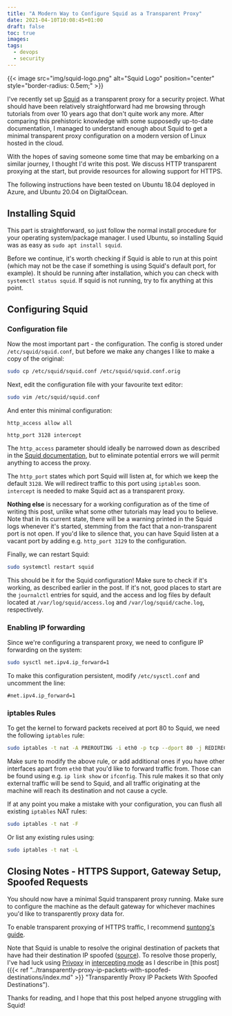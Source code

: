```yaml
---
title: "A Modern Way to Configure Squid as a Transparent Proxy"
date: 2021-04-10T10:08:45+01:00
draft: false
toc: true
images:
tags:
  - devops
  - security
---
```


{{< image src="img/squid-logo.png" alt="Squid Logo" position="center" style="border-radius: 0.5em;" >}}

I've recently set up [Squid](http://www.squid-cache.org/) as a transparent proxy for a security project. What should have been relatively straightforward had me browsing through tutorials from over 10 years ago that don't quite work any more. After comparing this prehistoric knowledge with some supposedly up-to-date documentation, I managed to understand enough about Squid to get a minimal transparent proxy configuration on a modern version of Linux hosted in the cloud.

With the hopes of saving someone some time that may be embarking on a similar journey, I thought I'd write this post. We discuss HTTP transparent proxying at the start, but provide resources for allowing support for HTTPS.

The following instructions have been tested on Ubuntu 18.04 deployed in Azure, and Ubuntu 20.04 on DigitalOcean.

## Installing Squid

This part is straightforward, so just follow the normal install procedure for your operating system/package manager. I used Ubuntu, so installing Squid was as easy as `sudo apt install squid`.

Before we continue, it's worth checking if Squid is able to run at this point (which may not be the case if something is using Squid's default port, for example). It should be running after installation, which you can check with `systemctl status squid`. If squid is not running, try to fix anything at this point.

## Configuring Squid

### Configuration file

Now the most important part - the configuration. The config is stored under `/etc/squid/squid.conf`, but before we make any changes I like to make a copy of the original:

```bash
sudo cp /etc/squid/squid.conf /etc/squid/squid.conf.orig
```

Next, edit the configuration file with your favourite text editor:

```bash
sudo vim /etc/squid/squid.conf
```

And enter this minimal configuration:

```plaintext
http_access allow all

http_port 3128 intercept
```

The `http_access` parameter should ideally be narrowed down as described in the [Squid documentation](http://www.squid-cache.org/Doc/config/http_access/), but to eliminate potential errors we will permit anything to access the proxy.

The `http_port` states which port Squid will listen at, for which we keep the default `3128`. We will redirect traffic to this port using `iptables` soon. `intercept` is needed to make Squid act as a transparent proxy.

**Nothing else** is necessary for a working configuration as of the time of writing this post, unlike what some other tutorials may lead you to believe. Note that in its current state, there will be a warning printed in the Squid logs whenever it's started, stemming from the fact that a non-transparent port is not open. If you'd like to silence that, you can have Squid listen at a vacant port by adding e.g. `http_port 3129` to the configuration.

Finally, we can restart Squid:

```bash
sudo systemctl restart squid
```

This should be it for the Squid configuration! Make sure to check if it's working, as described earlier in the post. If it's not, good places to start are the `journalctl` entries for squid, and the access and log files by default located at `/var/log/squid/access.log` and `/var/log/squid/cache.log`, respectively.

### Enabling IP forwarding

Since we're configuring a transparent proxy, we need to configure IP forwarding on the system:

```bash
sudo sysctl net.ipv4.ip_forward=1
```

To make this configuration persistent, modify `/etc/sysctl.conf` and uncomment the line:

```plaintext
#net.ipv4.ip_forward=1
```

### iptables Rules

To get the kernel to forward packets received at port 80 to Squid, we need the following `iptables` rule:

```bash
sudo iptables -t nat -A PREROUTING -i eth0 -p tcp --dport 80 -j REDIRECT --to-port 3128
```

Make sure to modify the above rule, or add additional ones if you have other interfaces apart from `eth0` that you'd like to forward traffic from. Those can be found using e.g. `ip link show` or `ifconfig`. This rule makes it so that only external traffic will be send to Squid, and all traffic originating at the machine will reach its destination and not cause a cycle.

If at any point you make a mistake with your configuration, you can flush all existing `iptables` NAT rules:

```bash
sudo iptables -t nat -F
```

Or list any existing rules using:

```bash
sudo iptables -t nat -L
```

## Closing Notes - HTTPS Support, Gateway Setup, Spoofed Requests

You should now have a minimal Squid transparent proxy running. Make sure to configure the machine as the default gateway for whichever machines you'd like to transparently proxy data for.

To enable transparent proxying of HTTPS traffic, I recommend [suntong's guide](https://dev.to/suntong/squid-proxy-and-ssl-interception-1oa4).

Note that Squid is unable to resolve the original destination of packets that have had their destination IP spoofed ([source](http://squid-web-proxy-cache.1019090.n4.nabble.com/TProxy-and-client-dst-passthru-td4670189.html)). To resolve those properly, I've had luck using [Privoxy](https://www.privoxy.org/) in [intercepting mode](https://www.privoxy.org/faq/configuration.html#INTERCEPTING) as I describe in [this post]({{< ref "../transparently-proxy-ip-packets-with-spoofed-destinations/index.md" >}} "Transparently Proxy IP Packets With Spoofed Destinations").

Thanks for reading, and I hope that this post helped anyone struggling with Squid!
